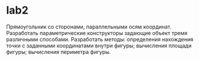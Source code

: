 # lab2
Прямоугольник со сторонами, параллельными осям координат. Разработать параметрические конструкторы задающие объект тремя различными 
способами. Разработать методы: определения нахождения точки с заданными координатами внутри фигуры; вычисления площади фигуры; вычисления
периметра фигуры.
